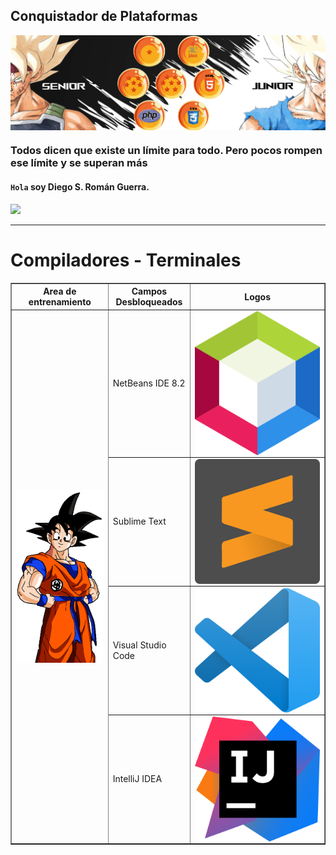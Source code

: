 ##  Conquistador de Plataformas 

<img align="center" src="img/1.2.png"/>

###  Todos dicen que existe un límite para todo. Pero pocos rompen ese límite y se superan más

#### `Hola` soy Diego S. Román Guerra. 

![](https://komarev.com/ghpvc/?username=Roman31X&color=ed0000&style=plastic)

---

# Compiladores - Terminales

<div>
  <table border="1">
    <tr>
	<th>Area de entrenamiento</th>
	<th>Campos Desbloqueados</th>
	<th>Logos</th>
	    
   </tr>
    <tr>
   <td rowspan="4"><img align="center" src="img/selecc.gif"/></td>
	<td>NetBeans IDE 8.2</td>
	<td><img align="center" src="icons/L1.png"/></td>
   </tr>
   <tr>
	   <td>Sublime Text</td>
	   <td><img align="center" src="icons/s1.png"/></td>
   </tr>
   <tr>
	   <td>Visual Studio Code</td>
	   <td><img align="center" src="icons/v1.png"/></td>
   </tr>
	   <tr>
	   <td>IntelliJ IDEA</td>
           <td><img align="center" src="icons/in.png"/></td>
	  </tr>
  </table>
</div>
